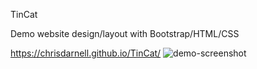 TinCat

Demo website design/layout with Bootstrap/HTML/CSS

https://chrisdarnell.github.io/TinCat/
![demo-screenshot](https://user-images.githubusercontent.com/22460957/120138837-ea022480-c19c-11eb-9203-4446818fe919.png)

